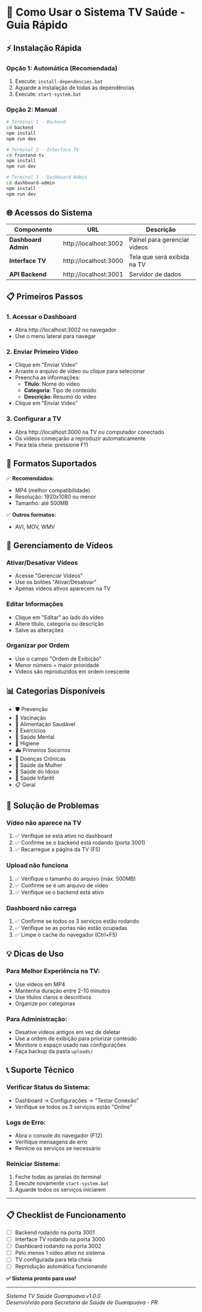 # 🚀 Como Usar o Sistema TV Saúde - Guia Rápido

## ⚡ Instalação Rápida

### Opção 1: Automática (Recomendada)
1. Execute: `install-dependencies.bat`
2. Aguarde a instalação de todas as dependências
3. Execute: `start-system.bat`

### Opção 2: Manual
```bash
# Terminal 1 - Backend
cd backend
npm install
npm run dev

# Terminal 2 - Interface TV
cd frontend-tv
npm install
npm run dev

# Terminal 3 - Dashboard Admin
cd dashboard-admin
npm install
npm run dev
```

## 🌐 Acessos do Sistema

| Componente | URL | Descrição |
|------------|-----|-----------|
| **Dashboard Admin** | http://localhost:3002 | Painel para gerenciar vídeos |
| **Interface TV** | http://localhost:3000 | Tela que será exibida na TV |
| **API Backend** | http://localhost:3001 | Servidor de dados |

## 📋 Primeiros Passos

### 1. Acessar o Dashboard
- Abra http://localhost:3002 no navegador
- Use o menu lateral para navegar

### 2. Enviar Primeiro Vídeo
- Clique em "Enviar Vídeo"
- Arraste o arquivo de vídeo ou clique para selecionar
- Preencha as informações:
  - **Título**: Nome do vídeo
  - **Categoria**: Tipo de conteúdo
  - **Descrição**: Resumo do vídeo
- Clique em "Enviar Vídeo"

### 3. Configurar a TV
- Abra http://localhost:3000 na TV ou computador conectado
- Os vídeos começarão a reproduzir automaticamente
- Para tela cheia: pressione F11

## 🎥 Formatos Suportados

✅ **Recomendados:**
- MP4 (melhor compatibilidade)
- Resolução: 1920x1080 ou menor
- Tamanho: até 500MB

✅ **Outros formatos:**
- AVI, MOV, WMV

## 🔧 Gerenciamento de Vídeos

### Ativar/Desativar Vídeos
- Acesse "Gerenciar Vídeos"
- Use os botões "Ativar/Desativar"
- Apenas vídeos ativos aparecem na TV

### Editar Informações
- Clique em "Editar" ao lado do vídeo
- Altere título, categoria ou descrição
- Salve as alterações

### Organizar por Ordem
- Use o campo "Ordem de Exibição"
- Menor número = maior prioridade
- Vídeos são reproduzidos em ordem crescente

## 📊 Categorias Disponíveis

- 🛡️ Prevenção
- 💉 Vacinação
- 🥗 Alimentação Saudável
- 🏃 Exercícios
- 🧠 Saúde Mental
- 🧼 Higiene
- 🚑 Primeiros Socorros
- 💊 Doenças Crônicas
- 👩 Saúde da Mulher
- 👴 Saúde do Idoso
- 👶 Saúde Infantil
- 📋 Geral

## 🚨 Solução de Problemas

### Vídeo não aparece na TV
1. ✅ Verifique se está ativo no dashboard
2. ✅ Confirme se o backend está rodando (porta 3001)
3. ✅ Recarregue a página da TV (F5)

### Upload não funciona
1. ✅ Verifique o tamanho do arquivo (máx. 500MB)
2. ✅ Confirme se é um arquivo de vídeo
3. ✅ Verifique se o backend está ativo

### Dashboard não carrega
1. ✅ Confirme se todos os 3 serviços estão rodando
2. ✅ Verifique se as portas não estão ocupadas
3. ✅ Limpe o cache do navegador (Ctrl+F5)

## 💡 Dicas de Uso

### Para Melhor Experiência na TV:
- Use vídeos em MP4
- Mantenha duração entre 2-10 minutos
- Use títulos claros e descritivos
- Organize por categorias

### Para Administração:
- Desative vídeos antigos em vez de deletar
- Use a ordem de exibição para priorizar conteúdo
- Monitore o espaço usado nas configurações
- Faça backup da pasta `uploads/`

## 📞 Suporte Técnico

### Verificar Status do Sistema:
- Dashboard → Configurações → "Testar Conexão"
- Verifique se todos os 3 serviços estão "Online"

### Logs de Erro:
- Abra o console do navegador (F12)
- Verifique mensagens de erro
- Reinicie os serviços se necessário

### Reiniciar Sistema:
1. Feche todas as janelas do terminal
2. Execute novamente `start-system.bat`
3. Aguarde todos os serviços iniciarem

---

## 📋 Checklist de Funcionamento

- [ ] Backend rodando na porta 3001
- [ ] Interface TV rodando na porta 3000
- [ ] Dashboard rodando na porta 3002
- [ ] Pelo menos 1 vídeo ativo no sistema
- [ ] TV configurada para tela cheia
- [ ] Reprodução automática funcionando

**✅ Sistema pronto para uso!**

---

*Sistema TV Saúde Guarapuava v1.0.0*  
*Desenvolvido para Secretaria de Saúde de Guarapuava - PR*
